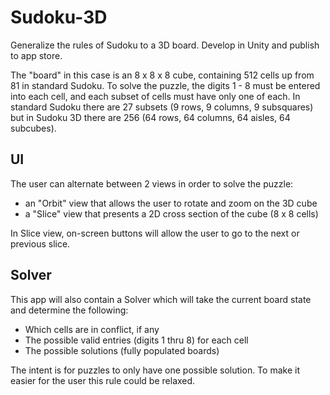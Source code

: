 # Sudoku-3D
Generalize the rules of Sudoku to a 3D board. Develop in Unity and publish to app store.

The "board" in this case is an 8 x 8 x 8 cube, containing 512 cells up from 81 in standard Sudoku.
To solve the puzzle, the digits 1 - 8 must be entered into each cell, and each subset of cells must have only one of each. In standard Sudoku there are 27 subsets (9 rows, 9 columns, 9 subsquares) but in Sudoku 3D there are 256 (64 rows, 64 columns, 64 aisles, 64 subcubes). 

## UI ##
The user can alternate between 2 views in order to solve the puzzle:
* an "Orbit" view that allows the user to rotate and zoom on the 3D cube
* a "Slice" view that presents a 2D cross section of the cube (8 x 8 cells)

In Slice view, on-screen buttons will allow the user to go to the next or previous slice.

## Solver ##
This app will also contain a Solver which will take the current board state and determine the following:
* Which cells are in conflict, if any
* The possible valid entries (digits 1 thru 8) for each cell
* The possible solutions (fully populated boards)

The intent is for puzzles to only have one possible solution. To make it easier for the user this rule could be relaxed.
